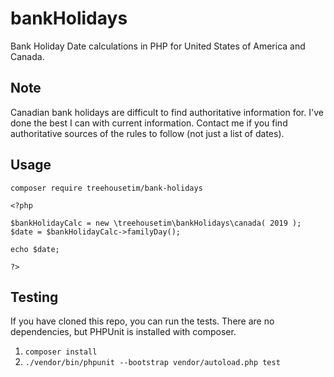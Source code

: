 # bankHolidays
Bank Holiday Date calculations in PHP for United States of America and Canada.

## Note
Canadian bank holidays are difficult to find authoritative information for.  I've done the best I can with current information.  Contact me if you find authoritative sources of the rules to follow (not just a list of dates). 


## Usage

`composer require treehousetim/bank-holidays`

```
<?php

$bankHolidayCalc = new \treehousetim\bankHolidays\canada( 2019 );
$date = $bankHolidayCalc->familyDay();

echo $date;

?>
```

## Testing
If you have cloned this repo, you can run the tests.
There are no dependencies, but PHPUnit is installed with composer.

1. `composer install`
2. `./vendor/bin/phpunit --bootstrap vendor/autoload.php test`
